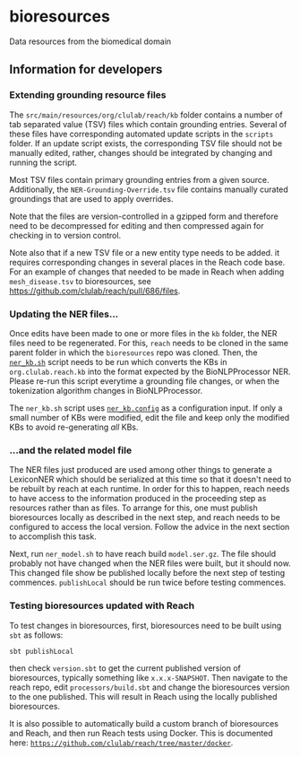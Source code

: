 # bioresources
Data resources from the biomedical domain

## Information for developers

### Extending grounding resource files
The `src/main/resources/org/clulab/reach/kb` folder contains a number of
tab separated value (TSV) files which contain grounding entries. Several of
these files have corresponding automated update scripts in the `scripts`
folder.  If an update script exists, the corresponding TSV file should not be
manually edited, rather, changes should be integrated by changing and running
the script.

Most TSV files contain primary grounding entries from a given source.
Additionally, the `NER-Grounding-Override.tsv` file contains manually curated
groundings that are used to apply overrides.

Note that the files are version-controlled in a gzipped form and
therefore need to be decompressed for editing and then compressed again
for checking in to version control.

Note also that if a new TSV file or a new entity type needs to be added. it
requires corresponding changes in several places in the Reach code base. For an
example of changes that needed to be made in Reach when adding
`mesh_disease.tsv` to bioresources, see
https://github.com/clulab/reach/pull/686/files.

### Updating the NER files...
Once edits have been made to one or more files in the `kb` folder, the NER
files need to be regenerated. For this, `reach` needs to be cloned in the same
parent folder in which the `bioresources` repo was cloned. Then, the
[`ner_kb.sh`](ner_kb.sh) script needs to be run which converts the KBs in
`org.clulab.reach.kb` into the format expected by the BioNLPProcessor NER.
Please re-run this script everytime a grounding file changes, or when the
tokenization algorithm changes in BioNLPProcessor.

The `ner_kb.sh` script uses [`ner_kb.config`](ner_kb.config) as a configuration
input. If only a small number of KBs were modified, edit the file and keep
only the modified KBs to avoid re-generating *all* KBs.

### ...and the related model file
The NER files just produced are used among other things to generate a LexiconNER
which should be serialized at this time so that it doesn't need to be rebuilt by
reach at each runtime.  In order for this to happen, reach needs to have access
to the information produced in the proceeding step as resources rather than as files.
To arrange for this, one must publish bioresources locally as described in the
next step, and reach needs to be configured to access the local version.  Follow
the advice in the next section to accomplish this task.

Next, run `ner_model.sh` to have reach build `model.ser.gz`.  The file should
probably not have changed when the NER files were built, but it should now.
This changed file show be published locally before the next step of testing
commences.  `publishLocal` should be run twice before testing commences.

### Testing bioresources updated with Reach
To test changes in bioresources, first, bioresources need to be built using
`sbt` as follows:
```
sbt publishLocal
```
then check `version.sbt` to get the current published version of bioresources,
typically something like `x.x.x-SNAPSHOT`. Then navigate to the reach repo,
edit `processors/build.sbt` and change the bioresources version to the one
published. This will result in Reach using the locally published bioresources.

It is also possible to automatically build a custom branch of bioresources
and Reach, and then run Reach tests using Docker. This is documented here:
[`https://github.com/clulab/reach/tree/master/docker`](https://github.com/clulab/reach/tree/master/docker).